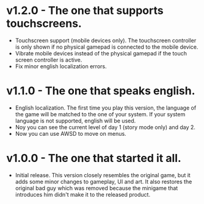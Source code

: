 # v1.2.0 - The one that supports touchscreens.

* Touchscreen support (mobile devices only). The touchscreen controller is only 
shown if no physical gamepad is connected to the mobile device.
* Vibrate mobile devices instead of the physical gamepad if 
the touch screen controller is active.
* Fix minor english localization errors.

# v1.1.0 - The one that speaks english.

* English localization. The first time you play this version, the language of the
game will be matched to the one of your system. If your system language is 
not supported, english will be used.
* Noy you can see the current level of day 1 (story mode only) and day 2.
* Now you can use AWSD to move on menus.

# v1.0.0 - The one that started it all.

* Initial release. This version closely resembles the original game, 
but it adds some minor changes to gameplay, UI and art. 
It also restores the original bad guy which was removed because the minigame 
that introduces him didn't make it to the released product.
